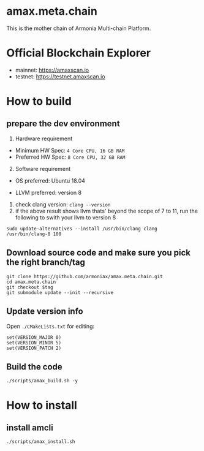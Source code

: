 # amax.meta.chain

This is the mother chain of Armonia Multi-chain Platform.

# Official Blockchain Explorer
- mainnet: https://amaxscan.io
- testnet: https://testnet.amaxscan.io

# How to build

## prepare the dev environment

1. Hardware requirement

- Minimum HW Spec: `4 Core CPU, 16 GB RAM`
- Preferred HW Spec: `8 Core CPU, 32 GB RAM`

2. Software requirement

- OS preferred: Ubuntu 18.04

- LLVM preferred: version 8

1. check clang version: `clang --version`
2. if the above result shows llvm thats' beyond the scope of 7 to 11, run the following to swith your llvm to version 8
```
sudo update-alternatives --install /usr/bin/clang clang /usr/bin/clang-8 100
```

## Download source code and make sure you pick the right branch/tag
```
git clone https://github.com/armoniax/amax.meta.chain.git
cd amax.meta.chain
git checkout $tag
git submodule update --init --recursive
```

## Update version info

Open `./CMakeLists.txt` for editing:

```
set(VERSION_MAJOR 0)
set(VERSION_MINOR 5)
set(VERSION_PATCH 2)
```

## Build the code
```
./scripts/amax_build.sh -y
```

# How to install

## install amcli
```
./scripts/amax_install.sh
```
